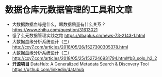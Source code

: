 # 数据仓库元数据管理的工具和文章
* 大数据数据血缘是什么，跟数据质量有什么关系？ https://www.zhihu.com/question/31613021
* 饿了么元数据管理实践之路 https://dbaplus.cn/news-73-2143-1.html
* 大数据血缘分析系统设计（三） http://cxy7.com/articles/2018/05/26/1527300305378.html
* 大数据血缘分析系统设计（二） http://cxy7.com/articles/2018/05/25/1527246931794.html#b3_solo_h2_2
* **开源项目** DataHub: A Generalized Metadata Search & Discovery Tool https://github.com/linkedin/datahub

